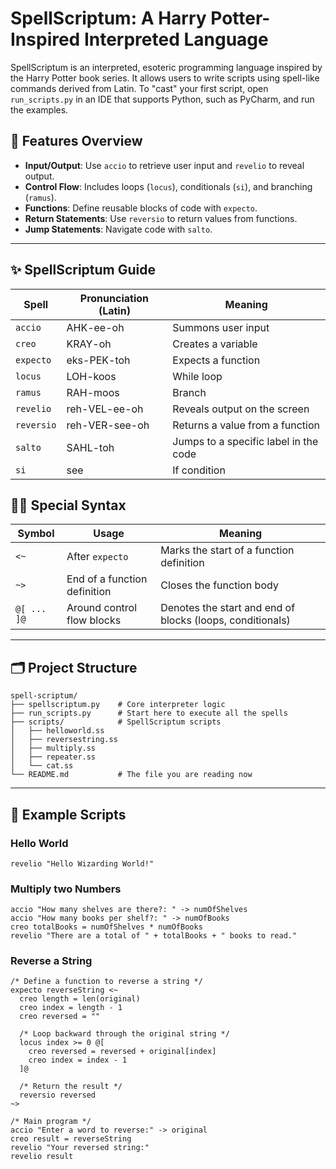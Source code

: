 # SpellScriptum: A Harry Potter-Inspired Interpreted Language

SpellScriptum is an interpreted, esoteric programming language inspired by the Harry Potter book series. It allows users to write scripts using spell-like commands derived from Latin. To "cast" your first script, open `run_scripts.py` in an IDE that supports Python, such as PyCharm, and run the examples.

## 📌 Features Overview
- **Input/Output**: Use `accio` to retrieve user input and `revelio` to reveal output.
- **Control Flow**: Includes loops (`locus`), conditionals (`si`), and branching (`ramus`).
- **Functions**: Define reusable blocks of code with `expecto`.
- **Return Statements**: Use `reversio` to return values from functions.
- **Jump Statements**: Navigate code with `salto`.

---

## ✨ SpellScriptum Guide
| **Spell**   | **Pronunciation (Latin)** | **Meaning**                           |
|-------------|---------------------------|---------------------------------------|
| `accio`     | AHK-ee-oh                 | Summons user input                    |
| `creo`      | KRAY-oh                   | Creates a variable                    |
| `expecto`   | eks-PEK-toh               | Expects a function                    |
| `locus`     | LOH-koos                  | While loop                            |
| `ramus`     | RAH-moos                  | Branch                                |
| `revelio`   | reh-VEL-ee-oh             | Reveals output on the screen          |
| `reversio`  | reh-VER-see-oh            | Returns a value from a function       |
| `salto`     | SAHL-toh                  | Jumps to a specific label in the code |
| `si`        | see                       | If condition                          |

## 🧙‍♂️ Special Syntax
| **Symbol** | **Usage**                     | **Meaning**                                               |
|------------|-------------------------------|-----------------------------------------------------------|
| `<~`       | After `expecto`               | Marks the start of a function definition                  |
| `~>`       | End of a function definition  | Closes the function body                                  |
| `@[ ... ]@`| Around control flow blocks    | Denotes the start and end of blocks (loops, conditionals) |

---

## 🗂️ Project Structure
```text
spell-scriptum/
├── spellscriptum.py    # Core interpreter logic
├── run_scripts.py      # Start here to execute all the spells
├── scripts/            # SpellScriptum scripts
│   ├── helloworld.ss
│   ├── reversestring.ss
│   ├── multiply.ss
│   ├── repeater.ss
│   └── cat.ss
└── README.md           # The file you are reading now
```

---

## 📜 Example Scripts

### Hello World
```text
revelio "Hello Wizarding World!"
```
### Multiply two Numbers
```text
accio "How many shelves are there?: " -> numOfShelves
accio "How many books per shelf?: " -> numOfBooks
creo totalBooks = numOfShelves * numOfBooks
revelio "There are a total of " + totalBooks + " books to read."
```

### Reverse a String
```text
/* Define a function to reverse a string */
expecto reverseString <~
  creo length = len(original)
  creo index = length - 1
  creo reversed = ""

  /* Loop backward through the original string */
  locus index >= 0 @[
    creo reversed = reversed + original[index]
    creo index = index - 1
  ]@

  /* Return the result */
  reversio reversed
~>

/* Main program */
accio "Enter a word to reverse:" -> original
creo result = reverseString
revelio "Your reversed string:"
revelio result
```
